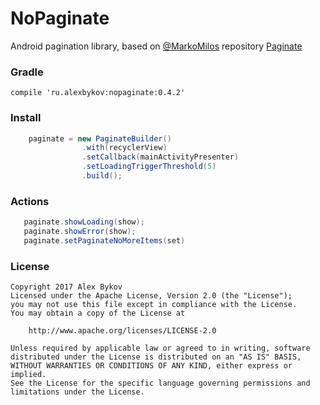 # NoPaginate
Android pagination library, based on [@MarkoMilos](https://github.com/MarkoMilos) repository [Paginate](https://github.com/MarkoMilos/Paginate)

### Gradle

```
compile 'ru.alexbykov:nopaginate:0.4.2'
```

### Install
```java
    paginate = new PaginateBuilder()
                .with(recyclerView)
                .setCallback(mainActivityPresenter)
                .setLoadingTriggerThreshold(5)
                .build();

```

### Actions
```java
   paginate.showLoading(show);
   paginate.showError(show);
   paginate.setPaginateNoMoreItems(set)

```


### License
```
Copyright 2017 Alex Bykov
Licensed under the Apache License, Version 2.0 (the "License");
you may not use this file except in compliance with the License.
You may obtain a copy of the License at

    http://www.apache.org/licenses/LICENSE-2.0

Unless required by applicable law or agreed to in writing, software
distributed under the License is distributed on an "AS IS" BASIS,
WITHOUT WARRANTIES OR CONDITIONS OF ANY KIND, either express or implied.
See the License for the specific language governing permissions and
limitations under the License.
```